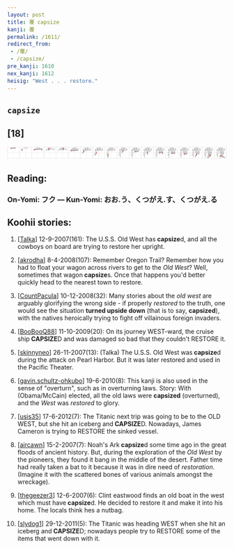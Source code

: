 ```yaml
---
layout: post
title: 覆 capsize
kanji: 覆
permalink: /1611/
redirect_from:
 - /覆/
 - /capsize/
pre_kanji: 1610
nex_kanji: 1612
heisig: "West . . . restore."
---
```


## `capsize`

## [18]

<div class="stroke"><img src="../images/E8A686.png" /></div>

## Reading:

### On-Yomi: フク &mdash; Kun-Yomi: おお.う、くつがえ.す、くつがえ.る

## Koohii stories:

1) [<a href="http://kanji.koohii.com/profile/Talka">Talka</a>] 12-9-2007(161): The U.S.S. Old West has<strong> capsize</strong>d, and all the cowboys on board are trying to restore her upright. 

2) [<a href="http://kanji.koohii.com/profile/akrodha">akrodha</a>] 8-4-2008(107): Remember Oregon Trail? Remember how you had to float your wagon across rivers to get to the <em>Old West</em>? Well, sometimes that wagon<strong> capsize</strong>s. Once that happens you&#039;d better quickly head to the nearest town to restore. 

3) [<a href="http://kanji.koohii.com/profile/CountPacula">CountPacula</a>] 10-12-2008(32): Many stories about the <em>old west</em> are arguably glorifying the wrong side - if properly <em>restored</em> to the truth, one would see the situation <strong>turned upside down</strong> (that is to say, <strong>capsized</strong>), with the natives heroically trying to fight off villainous foreign invaders. 

4) [<a href="http://kanji.koohii.com/profile/BooBooQ88">BooBooQ88</a>] 11-10-2009(20): On its journey WEST-ward, the cruise ship<strong> CAPSIZE</strong>D and was damaged so bad that they couldn&#039;t RESTORE it. 

5) [<a href="http://kanji.koohii.com/profile/skinnyneo">skinnyneo</a>] 26-11-2007(13): (Talka) The U.S.S. Old West was<strong> capsize</strong>d during the attack on Pearl Harbor. But it was later restored and used in the Pacific Theater. 

6) [<a href="http://kanji.koohii.com/profile/gavin.schultz-ohkubo">gavin.schultz-ohkubo</a>] 19-6-2010(8): This kanji is also used in the sense of &quot;overturn&quot;, such as in overturning laws. Story: With (Obama/McCain) elected, all the old laws were <strong>capsized</strong> (overturned), and the <em>West</em> was <em>restored</em> to glory. 

7) [<a href="http://kanji.koohii.com/profile/usis35">usis35</a>] 17-6-2012(7): The Titanic next trip was going to be to the OLD WEST, but she hit an iceberg and<strong> CAPSIZE</strong>D. Nowadays, James Cameron is trying to RESTORE the sinked vessel. 

8) [<a href="http://kanji.koohii.com/profile/aircawn">aircawn</a>] 15-2-2007(7): Noah&#039;s Ark<strong> capsize</strong>d some time ago in the great floods of ancient history. But, during the exploration of the <em>Old West</em> by the pioneers, they found it bang in the middle of the desert. Father time had really taken a bat to it because it was in dire need of <em>restoration</em>. (Imagine it with the scattered bones of various animals amongst the wreckage). 

9) [<a href="http://kanji.koohii.com/profile/thegeezer3">thegeezer3</a>] 12-6-2007(6): Clint eastwood finds an old boat in the west which must have<strong> capsize</strong>d. He decided to restore it and make it into his home. The locals think hes a nutbag. 

10) [<a href="http://kanji.koohii.com/profile/slydog1">slydog1</a>] 29-12-2011(5): The Titanic was heading WEST when she hit an iceberg and<strong> CAPSIZE</strong>D; nowadays people try to RESTORE some of the items that went down with it. 
